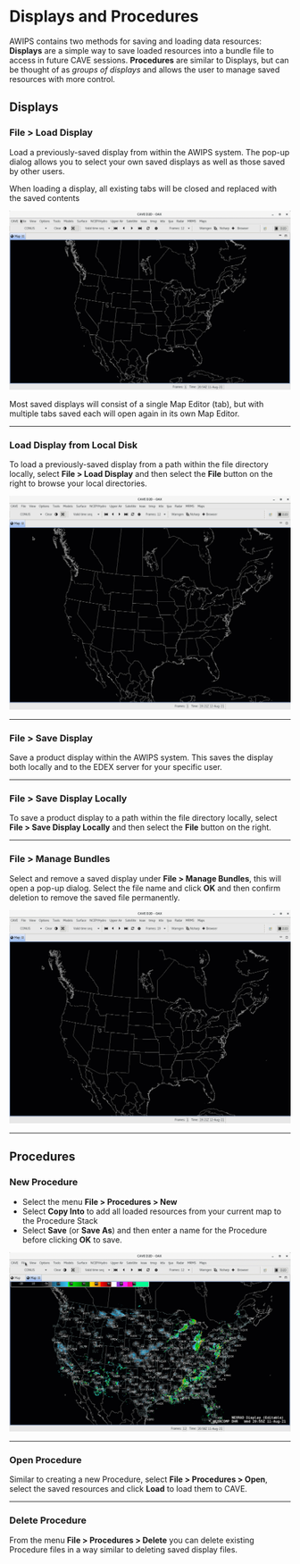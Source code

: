 # Displays and Procedures
AWIPS contains two methods for saving and loading data resources: **Displays** are a simple way to save loaded resources into a bundle file to access in future CAVE sessions.  **Procedures** are similar to Displays, but can be thought of as *groups of displays* and allows the user to manage saved resources with more control.


##  Displays

### **File > Load Display**

Load a previously-saved display from within the AWIPS system.  The pop-up dialog allows you to select your own saved displays as well as those saved by other users.

When loading a display, all existing tabs will be closed and replaced with the saved contents

![image](../images/load-display.gif)

Most saved displays will consist of a single Map Editor (tab), but with multiple tabs saved each will open again in its own Map Editor.

---

### **Load Display from Local Disk**

To load a previously-saved display from a path within the file directory locally, select **File > Load Display** and then select the **File** button on the right to browse your local directories.

![image](../images/load-local-display.gif)

---

### **File > Save Display**

Save a product display within the AWIPS system. This saves the display both locally and to the EDEX server for your specific user.

---

### **File > Save Display Locally**

To save a product display to a path within the file directory locally, select **File > Save Display Locally** and then select the **File** button on the right.

---

### **File > Manage Bundles**

Select and remove a saved display under **File > Manage Bundles**, this will open a pop-up dialog.  Select the file name and click **OK** and then confirm deletion to remove the saved file permanently.

![image](../images/delete-display.gif)

---

## Procedures

### New Procedure

* Select the menu **File > Procedures > New**
* Select **Copy Into** to add all loaded resources from your current map to the Procedure Stack
* Select **Save** (or **Save As**) and then enter a name for the Procedure before clicking **OK** to save.

![image](../images/save-procedure.gif)

---

### Open Procedure

Similar to creating a new Procedure, select **File > Procedures > Open**, select the saved resources and click **Load** to load them to CAVE.

---

### Delete Procedure

From the menu  **File > Procedures > Delete** you can delete existing Procedure files in a way similar to deleting saved display files.
